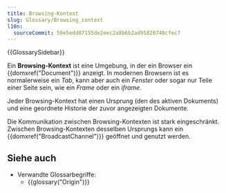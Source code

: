 ```yaml
---
title: Browsing-Kontext
slug: Glossary/Browsing_context
l10n:
  sourceCommit: 50e5edd07155de2eec2a8b6b2ad95820748cfec7
---
```


{{GlossarySidebar}}

Ein **Browsing-Kontext** ist eine Umgebung, in der ein Browser ein {{domxref("Document")}} anzeigt. In modernen Browsern ist es normalerweise ein _Tab_, kann aber auch ein _Fenster_ oder sogar nur Teile einer Seite sein, wie ein _Frame_ oder ein _iframe_.

Jeder Browsing-Kontext hat einen Ursprung (den des aktiven Dokuments) und eine geordnete Historie der zuvor angezeigten Dokumente.

Die Kommunikation zwischen Browsing-Kontexten ist stark eingeschränkt. Zwischen Browsing-Kontexten desselben Ursprungs kann ein {{domxref("BroadcastChannel")}} geöffnet und genutzt werden.

## Siehe auch

- Verwandte Glossarbegriffe:
  - {{glossary("Origin")}}
